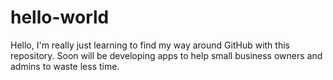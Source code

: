 # hello-world

Hello, I'm really just learning to find my way around GitHub with this repository. Soon will be developing apps to help small business owners and admins to waste less time.
